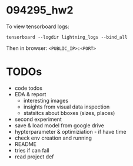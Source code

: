 # 094295_hw2

To view tensorboard logs:

`tensorboard --logdir lightning_logs --bind_all`

Then in browser:
`<PUBLIC_IP>:<PORT>`


# TODOs
- code todos
- EDA & report
  - interesting images
  - insights from visual data inspection
  - statsitcs about bboxes (sizes, places)  
- second experiment
- save & load model from google drive
- hypterparameter & optimiziation - if have time
- check env creation and running
- README
- tries if can fall
- read project def
